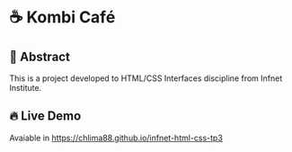 # ☕ Kombi Café 

## 📣 Abstract 

This is a project developed to HTML/CSS Interfaces discipline from Infnet Institute.

## 🔥 Live Demo 

Avaiable in https://chlima88.github.io/infnet-html-css-tp3



